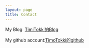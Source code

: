 ```yaml
---
layout: page
title: Contact
---
```


My Blog: [TimiTokki的Blog](http://timotokki.github.io/)

My github account:[TimoTokki的github](https://github.com/TimoTokki/)